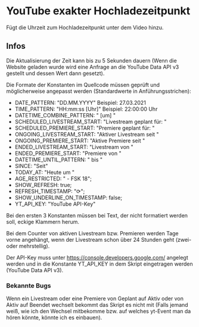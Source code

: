 # YouTube exakter Hochladezeitpunkt

Fügt die Uhrzeit zum Hochladezeitpunkt unter dem Video hinzu.

## Infos

Die Aktualisierung der Zeit kann bis zu 5 Sekunden dauern (Wenn die Website geladen wurde wird eine Anfrage an die YouTube Data API v3 gestellt und dessen Wert dann gesetzt).

Die Formate der Konstanten im Quellcode müssen geprüft und möglicherweise angepasst werden (Standardwerte in Anführungsstrichen):

- DATE_PATTERN: "DD.MM.YYYY" Beispiel: 27.03.2021
- TIME_PATTERN: "HH:mm:ss [Uhr]" Beispiel: 22:00:00 Uhr
- DATETIME_COMBINE_PATTERN: " [um] "
- SCHEDULED_LIVESTREAM_START: "Livestream geplant für: "
- SCHEDULED_PREMIERE_START: "Premiere geplant für: "
- ONGOING_LIVESTREAM_START: "Aktiver Livestream seit "
- ONGOING_PREMIERE_START: "Aktive Premiere seit "
- ENDED_LIVESTREAM_START: "Livestream von "
- ENDED_PREMIERE_START: "Premiere von "
- DATETIME_UNTIL_PATTERN: " bis "
- SINCE: "Seit"
- TODAY_AT: "Heute um "
- AGE_RESTRICTED: " - FSK 18";
- SHOW_REFRESH: true;
- REFRESH_TIMESTAMP: "⟳";
- SHOW_UNDERLINE_ON_TIMESTAMP: false;
- YT_API_KEY: "YouTube API-Key"

Bei den ersten 3 Konstanten müssen bei Text, der nicht formatiert werden soll, eckige Klammern herum.

Bei dem Counter von aktiven Livestream bzw. Premieren werden Tage vorne angehängt, wenn der Livestream schon über 24 Stunden geht (zwei- oder mehrstellig).

Der API-Key muss unter https://console.developers.google.com/ angelegt werden und in die Konstante YT_API_KEY in dem Skript eingetragen werden (YouTube Data API v3).

### Bekannte Bugs

Wenn ein Livestream oder eine Premiere von Geplant auf Aktiv oder von Aktiv auf Beendet wechselt bekommt das Skript es nicht mit (Falls jemand weiß, wie ich den Wechsel mitbekomme bzw. auf welches yt-Event man da hören könnte, könnte ich es einbauen).

